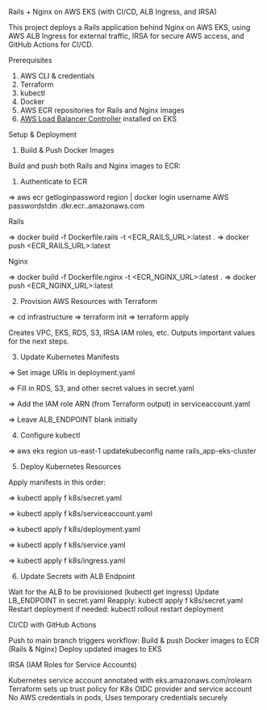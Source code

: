 Rails + Nginx on AWS EKS (with CI/CD, ALB Ingress, and IRSA)

This project deploys a Rails application behind Nginx on AWS EKS, using AWS ALB Ingress for external traffic, IRSA for secure AWS access, and GitHub Actions for CI/CD.

 Prerequisites

 1. AWS CLI & credentials
 2. Terraform
 3. kubectl
 4. Docker
 5. AWS ECR repositories for Rails and Nginx images
 6. [AWS Load Balancer Controller](https://kubernetessigs.github.io/awsloadbalancercontroller/latest/) installed on EKS



Setup & Deployment

1. Build & Push Docker Images

Build and push both Rails and Nginx images to ECR:

1. Authenticate to ECR

=> aws ecr getloginpassword region <region> | docker login username AWS passwordstdin <accountid>.dkr.ecr.<region>.amazonaws.com

Rails

=> docker build -f Dockerfile.rails -t <ECR_RAILS_URL>:latest .
=> docker push <ECR_RAILS_URL>:latest

Nginx

=> docker build -f Dockerfile.nginx -t <ECR_NGINX_URL>:latest .
=> docker push <ECR_NGINX_URL>:latest


2. Provision AWS Resources with Terraform

=> cd infrastructure
=> terraform init
=> terraform apply

Creates VPC, EKS, RDS, S3, IRSA IAM roles, etc.
Outputs important values for the next steps.


3. Update Kubernetes Manifests

 => Set image URIs in deployment.yaml

 => Fill in RDS, S3, and other secret values in secret.yaml

 => Add the IAM role ARN (from Terraform output) in serviceaccount.yaml

 => Leave ALB_ENDPOINT blank initially


4. Configure kubectl

=> aws eks region us-east-1 updatekubeconfig name rails_app-eks-cluster


5. Deploy Kubernetes Resources

Apply manifests in this order:

=> kubectl apply f k8s/secret.yaml

=> kubectl apply f k8s/serviceaccount.yaml

=> kubectl apply f k8s/deployment.yaml

=> kubectl apply f k8s/service.yaml

=> kubectl apply f k8s/ingress.yaml


6. Update Secrets with ALB Endpoint

 Wait for the ALB to be provisioned (kubectl get ingress)
 Update LB_ENDPOINT in secret.yaml
 Reapply: kubectl apply f k8s/secret.yaml
 Restart deployment if needed: kubectl rollout restart deployment <name>


CI/CD with GitHub Actions

 Push to main branch triggers workflow:
  Build & push Docker images to ECR (Rails & Nginx)
  Deploy updated images to EKS


IRSA (IAM Roles for Service Accounts)

 Kubernetes service account annotated with eks.amazonaws.com/rolearn
 Terraform sets up trust policy for K8s OIDC provider and service account
 No AWS credentials in pods, Uses temporary credentials securely
